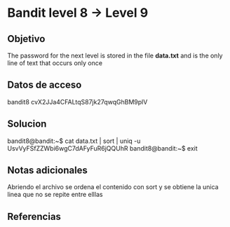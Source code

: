 # Bandit level 8 → Level 9

## Objetivo
The password for the next level is stored in the file **data.txt** and is the only line of text that occurs only once

## Datos de acceso
bandit8
cvX2JJa4CFALtqS87jk27qwqGhBM9plV

## Solucion
bandit8@bandit:~$ cat data.txt | sort | uniq -u
UsvVyFSfZZWbi6wgC7dAFyFuR6jQQUhR
bandit8@bandit:~$ exit
## Notas adicionales
Abriendo el archivo se ordena el contenido con sort y se obtiene la unica linea que no se repite entre elllas

## Referencias
